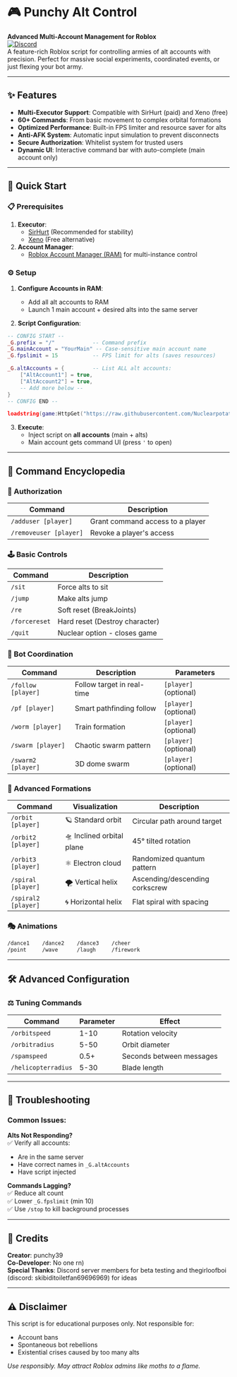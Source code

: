 # 🎮 Punchy Alt Control  
**Advanced Multi-Account Management for Roblox**  
[![Discord](https://img.shields.io/discord/1115335113162788975?label=Discord&logo=discord)](https://discord.gg/j4PgkQ72wp)  
A feature-rich Roblox script for controlling armies of alt accounts with precision. Perfect for massive social experiments, coordinated events, or just flexing your bot army.  

---

## ✨ Features  
- **Multi-Executor Support**: Compatible with SirHurt (paid) and Xeno (free)  
- **60+ Commands**: From basic movement to complex orbital formations  
- **Optimized Performance**: Built-in FPS limiter and resource saver for alts  
- **Anti-AFK System**: Automatic input simulation to prevent disconnects  
- **Secure Authorization**: Whitelist system for trusted users  
- **Dynamic UI**: Interactive command bar with auto-complete (main account only)  


---

## 🚀 Quick Start  

### 📋 Prerequisites  
1. **Executor**:  
   - [SirHurt](https://sirhurt.net) (Recommended for stability)  
   - [Xeno](https://xeno.now) (Free alternative)  
2. **Account Manager**:  
   - [Roblox Account Manager (RAM)](https://github.com/ic3w0lf22/Roblox-Account-Manager) for multi-instance control  

### ⚙️ Setup  
1. **Configure Accounts in RAM**:  
   - Add all alt accounts to RAM  
   - Launch 1 main account + desired alts into the same server  

2. **Script Configuration**:  
```lua
-- CONFIG START --
_G.prefix = "/"            -- Command prefix
_G.mainAccount = "YourMain" -- Case-sensitive main account name
_G.fpslimit = 15           -- FPS limit for alts (saves resources)

_G.altAccounts = {         -- List ALL alt accounts:
    ["AltAccount1"] = true,
    ["AltAccount2"] = true,
    -- Add more below --
}
-- CONFIG END --

loadstring(game:HttpGet("https://raw.githubusercontent.com/Nuclearpotato69/Punchy-Alt-Control/main/main.lua", true))()
```

3. **Execute**:  
   - Inject script on **all accounts** (main + alts)  
   - Main account gets command UI (press `'` to open)  

---

## 📜 Command Encyclopedia  

### 🔐 Authorization  
| Command | Description |  
|---------|-------------|  
| `/adduser [player]` | Grant command access to a player |  
| `/removeuser [player]` | Revoke a player's access |  

### 🕹️ Basic Controls  
| Command | Description |  
|---------|-------------|  
| `/sit` | Force alts to sit |  
| `/jump` | Make alts jump |  
| `/re` | Soft reset (BreakJoints) |  
| `/forcereset` | Hard reset (Destroy character) |  
| `/quit` | Nuclear option - closes game |  

### 🤖 Bot Coordination  
| Command | Description | Parameters |  
|---------|-------------|------------|  
| `/follow [player]` | Follow target in real-time | `[player]` (optional) |  
| `/pf [player]` | Smart pathfinding follow | `[player]` (optional) |  
| `/worm [player]` | Train formation | `[player]` (optional) |  
| `/swarm [player]` | Chaotic swarm pattern | `[player]` (optional) |  
| `/swarm2 [player]` | 3D dome swarm | `[player]` (optional) |  

### 🌌 Advanced Formations  
| Command | Visualization | Description |  
|---------|---------------|-------------|  
| `/orbit [player]` | 🪐 Standard orbit | Circular path around target |  
| `/orbit2 [player]` | 🛸 Inclined orbital plane | 45° tilted rotation |  
| `/orbit3 [player]` | ⚛️ Electron cloud | Randomized quantum pattern |  
| `/spiral [player]` | 🌪️ Vertical helix | Ascending/descending corkscrew |  
| `/spiral2 [player]` | 🌀 Horizontal helix | Flat spiral with spacing |  

### 🎭 Animations  
```markdown
/dance1    /dance2    /dance3    /cheer  
/point     /wave      /laugh     /firework
```

---

## 🛠️ Advanced Configuration  

### ⚖️ Tuning Commands  
| Command | Parameter | Effect |  
|---------|-----------|--------|  
| `/orbitspeed` | 1-10 | Rotation velocity |  
| `/orbitradius` | 5-50 | Orbit diameter |  
| `/spamspeed` | 0.5+ | Seconds between messages |  
| `/helicopterradius` | 5-30 | Blade length |  

---

## 🚨 Troubleshooting  

### Common Issues:  
**Alts Not Responding?**  
✅ Verify all accounts:  
   - Are in the same server  
   - Have correct names in `_G.altAccounts`  
   - Have script injected  

**Commands Lagging?**  
✅ Reduce alt count  
✅ Lower `_G.fpslimit` (min 10)  
✅ Use `/stop` to kill background processes  

---

## 📜 Credits  
**Creator**: punchy39  
**Co-Developer**: No one rn)  
**Special Thanks**: Discord server members for beta testing and thegirloofboi (discord: skibiditoiletfan69696969) for ideas

---

## ⚠️ Disclaimer  
This script is for educational purposes only. Not responsible for:  
- Account bans  
- Spontaneous bot rebellions  
- Existential crises caused by too many alts  

*Use responsibly. May attract Roblox admins like moths to a flame.*
